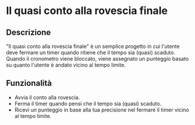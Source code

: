 # Il quasi conto alla rovescia finale

## Descrizione

"Il quasi conto alla rovescia finale" è un semplice progetto in cui l'utente deve fermare un timer quando ritiene che il tempo sia (quasi) scaduto. Quando il cronometro viene bloccato, viene assegnato un punteggio basato su quanto l'utente è andato vicino al tempo limite.

## Funzionalità

- Avvia il conto alla rovescia.
- Ferma il timer quando pensi che il tempo sia (quasi) scaduto.
- Ricevi un punteggio in base alla tua precisione nel fermare il timer vicino al tempo limite.
